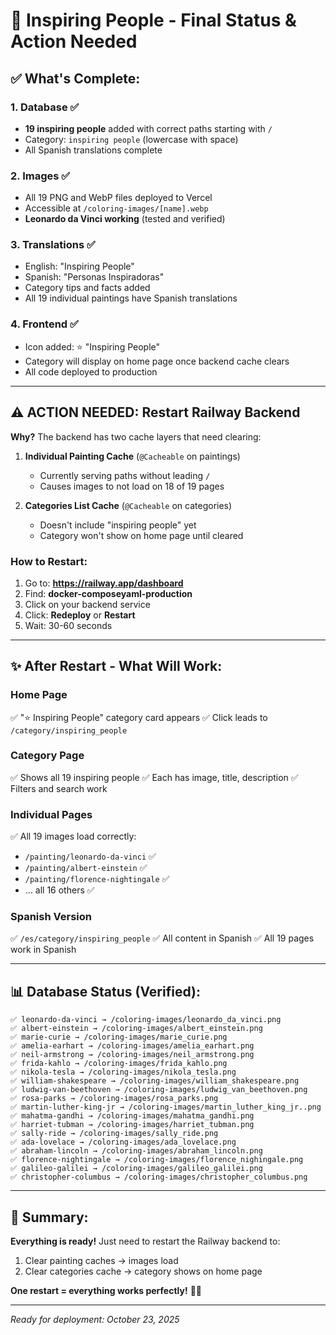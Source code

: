 # 🌟 Inspiring People - Final Status & Action Needed

## ✅ What's Complete:

### 1. Database ✅
- **19 inspiring people** added with correct paths starting with `/`
- Category: `inspiring people` (lowercase with space)
- All Spanish translations complete

### 2. Images ✅  
- All 19 PNG and WebP files deployed to Vercel
- Accessible at `/coloring-images/[name].webp`
- **Leonardo da Vinci working** (tested and verified)

### 3. Translations ✅
- English: "Inspiring People" 
- Spanish: "Personas Inspiradoras"
- Category tips and facts added
- All 19 individual paintings have Spanish translations

### 4. Frontend ✅
- Icon added: ⭐ "Inspiring People"
- Category will display on home page once backend cache clears
- All code deployed to production

---

## ⚠️ ACTION NEEDED: Restart Railway Backend

**Why?** The backend has two cache layers that need clearing:

1. **Individual Painting Cache** (`@Cacheable` on paintings)
   - Currently serving paths without leading `/`
   - Causes images to not load on 18 of 19 pages
   
2. **Categories List Cache** (`@Cacheable` on categories)
   - Doesn't include "inspiring people" yet
   - Category won't show on home page until cleared

### How to Restart:

1. Go to: **https://railway.app/dashboard**
2. Find: **docker-composeyaml-production**
3. Click on your backend service
4. Click: **Redeploy** or **Restart**
5. Wait: 30-60 seconds

---

## ✨ After Restart - What Will Work:

### Home Page
✅ "⭐ Inspiring People" category card appears
✅ Click leads to `/category/inspiring_people`

### Category Page
✅ Shows all 19 inspiring people
✅ Each has image, title, description
✅ Filters and search work

### Individual Pages
✅ All 19 images load correctly:
- `/painting/leonardo-da-vinci` ✅
- `/painting/albert-einstein` ✅
- `/painting/florence-nightingale` ✅
- ... all 16 others ✅

### Spanish Version
✅ `/es/category/inspiring_people` 
✅ All content in Spanish
✅ All 19 pages work in Spanish

---

## 📊 Database Status (Verified):

```
✅ leonardo-da-vinci → /coloring-images/leonardo_da_vinci.png
✅ albert-einstein → /coloring-images/albert_einstein.png
✅ marie-curie → /coloring-images/marie_curie.png
✅ amelia-earhart → /coloring-images/amelia_earhart.png
✅ neil-armstrong → /coloring-images/neil_armstrong.png
✅ frida-kahlo → /coloring-images/frida_kahlo.png
✅ nikola-tesla → /coloring-images/nikola_tesla.png
✅ william-shakespeare → /coloring-images/william_shakespeare.png
✅ ludwig-van-beethoven → /coloring-images/ludwig_van_beethoven.png
✅ rosa-parks → /coloring-images/rosa_parks.png
✅ martin-luther-king-jr → /coloring-images/martin_luther_king_jr..png
✅ mahatma-gandhi → /coloring-images/mahatma_gandhi.png
✅ harriet-tubman → /coloring-images/harriet_tubman.png
✅ sally-ride → /coloring-images/sally_ride.png
✅ ada-lovelace → /coloring-images/ada_lovelace.png
✅ abraham-lincoln → /coloring-images/abraham_lincoln.png
✅ florence-nightingale → /coloring-images/florence_nighingale.png
✅ galileo-galilei → /coloring-images/galileo_galilei.png
✅ christopher-columbus → /coloring-images/christopher_columbus.png
```

---

## 🎯 Summary:

**Everything is ready!** Just need to restart the Railway backend to:
1. Clear painting caches → images load
2. Clear categories cache → category shows on home page

**One restart = everything works perfectly!** 🚀✨

---

*Ready for deployment: October 23, 2025*

